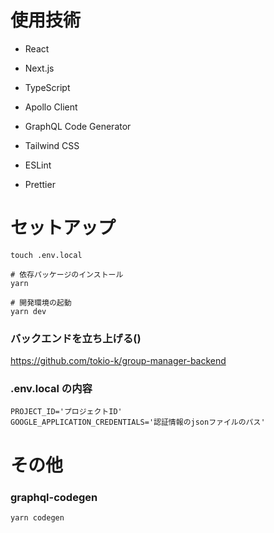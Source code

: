 # 使用技術

- React

- Next.js

- TypeScript

- Apollo Client

- GraphQL Code Generator

- Tailwind CSS

- ESLint

- Prettier

# セットアップ

```
touch .env.local

# 依存パッケージのインストール
yarn

# 開発環境の起動
yarn dev
```

### バックエンドを立ち上げる()

https://github.com/tokio-k/group-manager-backend

### .env.local の内容

```
PROJECT_ID='プロジェクトID'
GOOGLE_APPLICATION_CREDENTIALS='認証情報のjsonファイルのパス'
```

# その他

### graphql-codegen

```
yarn codegen
```
